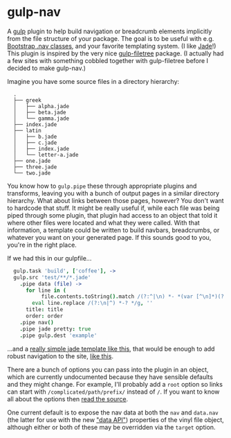gulp-nav
========

A [gulp](https://github.com/gulpjs/gulp) plugin to help build navigation or
breadcrumb elements implicitly from the file structure of your package. The
goal is to be useful with e.g. [Bootstrap .nav
classes](http://getbootstrap.com/components/#nav), and your favorite templating
system. (I like [Jade](http://jade-lang.com/)!) This plugin is inspired by the
very nice [gulp-filetree](https://github.com/0x01/gulp-filetree) package. (I
actually had a few sites with something cobbled together with gulp-filetree
before I decided to make gulp-nav.)

Imagine you have some source files in a directory hierarchy:
```
  .
  ├── greek
  │   ├── alpha.jade
  │   ├── beta.jade
  │   └── gamma.jade
  ├── index.jade
  ├── latin
  │   ├── b.jade
  │   ├── c.jade
  │   ├── index.jade
  │   └── letter-a.jade
  ├── one.jade
  ├── three.jade
  └── two.jade
```
You know how to `gulp.pipe` these through appropriate plugins and transforms,
leaving you with a bunch of output pages in a similar directory hierarchy. What
about links between those pages, however? You don't want to hardcode that
stuff. It might be really useful if, while each file was being piped through
some plugin, that plugin had access to an object that told it where other files
were located and what they were called. With that information, a template could
be written to build navbars, breadcrumbs, or whatever you want on your
generated page. If this sounds good to you, you're in the right place.

If we had this in our gulpfile...

```coffeescript
  gulp.task 'build', ['coffee'], ->
  gulp.src 'test/**/*.jade'
    .pipe data (file) ->
      for line in (
           file.contents.toString().match /(?:^|\n) *- *(var [^\n]*)(?:$|\n)/g)
        eval line.replace /(?:\n|^) *-? */g, ''
      title: title
      order: order
    .pipe nav()
    .pipe jade pretty: true
    .pipe gulp.dest 'example'
```
...and a [really simple jade template like this](test/index.jade), that would
be enough to add robust navigation to the site, [like this](example/).

There are a bunch of options you can pass into the plugin in an object, which
are currently undocumented because they have sensible defaults and they might
change. For example, I'll probably add a `root` option so links can start with
`/complicated/path/prefix/` instead of `/`. If you want to know all about the
options then [read the source](gulp-nav.coffee#L27-L34).

One current default is to expose the nav data at both the
`nav` and `data.nav` (the latter for use with the new ["data
API"](https://github.com/colynb/gulp-data#note-to-gulp-plugin-authors))
properties of the vinyl file object, although either or both of these may be
overridden via the `target` option.
